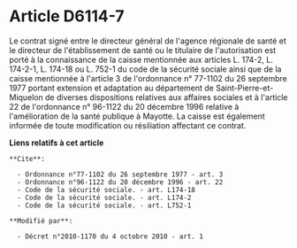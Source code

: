 # Article D6114-7

Le contrat signé entre le directeur général de l'agence régionale de santé et le directeur de l'établissement de santé ou le
titulaire de l'autorisation est porté à la connaissance de la caisse mentionnée aux articles L. 174-2, L. 174-2-1, 
L. 174-18 ou L. 752-1 du code de la sécurité sociale ainsi que de la caisse mentionnée à l'article 3 de l'ordonnance n°
77-1102 du 26 septembre 1977 portant extension et adaptation au département de Saint-Pierre-et-Miquelon de diverses
dispositions relatives aux affaires sociales et à l'article 22 de l'ordonnance n° 96-1122 du 20 décembre 1996 relative à
l'amélioration de la santé publique à Mayotte. La caisse est également informée de toute modification ou résiliation
affectant ce contrat.

**Liens relatifs à cet article**

	**Cite**:

	  - Ordonnance n°77-1102 du 26 septembre 1977 - art. 3
	  - Ordonnance n°96-1122 du 20 décembre 1996 - art. 22
	  - Code de la sécurité sociale. - art. L174-18
	  - Code de la sécurité sociale. - art. L174-2
	  - Code de la sécurité sociale. - art. L752-1

	**Modifié par**:

	  - Décret n°2010-1170 du 4 octobre 2010 - art. 1

